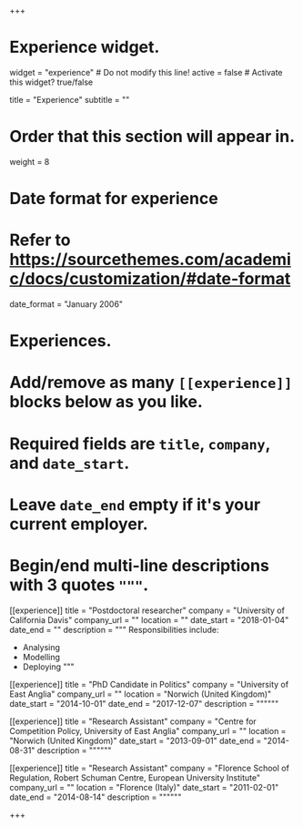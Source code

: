 +++
# Experience widget.
widget = "experience"  # Do not modify this line!
active = false  # Activate this widget? true/false

title = "Experience"
subtitle = ""

# Order that this section will appear in.
weight = 8

# Date format for experience
#   Refer to https://sourcethemes.com/academic/docs/customization/#date-format
date_format = "January 2006"

# Experiences.
#   Add/remove as many `[[experience]]` blocks below as you like.
#   Required fields are `title`, `company`, and `date_start`.
#   Leave `date_end` empty if it's your current employer.
#   Begin/end multi-line descriptions with 3 quotes `"""`.
[[experience]]
  title = "Postdoctoral researcher"
  company = "University of California Davis"
  company_url = ""
  location = ""
  date_start = "2018-01-04"
  date_end = ""
  description = """
  Responsibilities include:
  
  * Analysing
  * Modelling
  * Deploying
  """

[[experience]]
  title = "PhD Candidate in Politics"
  company = "University of East Anglia"
  company_url = ""
  location = "Norwich (United Kingdom)"
  date_start = "2014-10-01"
  date_end = "2017-12-07"
  description = """"""

[[experience]]
  title = "Research Assistant"
  company = "Centre for Competition Policy, University of East Anglia"
  company_url = ""
  location = "Norwich (United Kingdom)"
  date_start = "2013-09-01"
  date_end = "2014-08-31"
  description = """"""

[[experience]]
  title = "Research Assistant"
  company = "Florence School of Regulation, Robert Schuman Centre, European University Institute"
  company_url = ""
  location = "Florence (Italy)"
  date_start = "2011-02-01"
  date_end = "2014-08-14"
  description = """"""

+++

